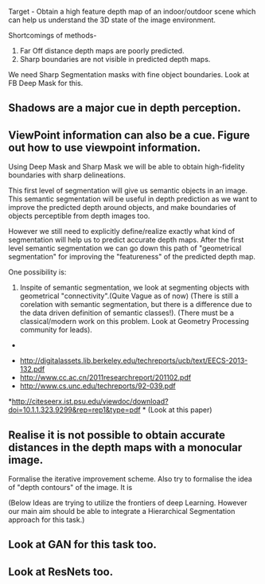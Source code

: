 Target - Obtain a high feature depth map of an indoor/outdoor scene which can help us understand the 3D 
state of the image environment.

Shortcomings of methods-
1. Far Off distance depth maps are poorly predicted.
2. Sharp boundaries are not visible in predicted depth maps.

We need Sharp Segmentation masks with fine object boundaries. Look at FB Deep Mask for this.

## Shadows are a major cue in depth perception.
## ViewPoint information can also be a cue. Figure out how to use viewpoint information.

Using Deep Mask and Sharp Mask we will be able to obtain high-fidelity boundaries with sharp delineations. 

This first level of segmentation will give us semantic objects in an image. This semantic segmentation will be useful in 
depth prediction as we want to improve the predicted depth around objects, and make boundaries of objects perceptible from 
depth images too.

However we still need to explicitly define/realize exactly what kind of segmentation will help us to predict accurate depth 
maps. After the first level semantic segmentation we can go down this path of "geometrical segmentation" for improving the 
"featureness" of the predicted depth map.

One possibility is:
1. Inspite of semantic segmentation, we look at segmenting objects with geometrical "connectivity".(Quite Vague as of now) (There is still a 
corelation with semantic segmentation, but there is a difference due to the data driven definition of semantic classes!).
(There must be a classical/modern work on this problem. Look at Geometry Processing community for leads).
-
* http://digitalassets.lib.berkeley.edu/techreports/ucb/text/EECS-2013-132.pdf
* http://www.cc.ac.cn/2011researchreport/201102.pdf
* http://www.cs.unc.edu/techreports/92-039.pdf

*http://citeseerx.ist.psu.edu/viewdoc/download?doi=10.1.1.323.9299&rep=rep1&type=pdf * (Look at this paper)


## Realise it is not possible to obtain accurate distances in the depth maps with a monocular image. 

Formalise the iterative improvement scheme. 
Also try to formalise the idea of "depth contours" of the image.
It is

(Below Ideas are trying to utilize the frontiers of deep Learning. However our main aim should be able to integrate a Hierarchical Segmentation approach for this task.)
## Look at GAN for this task too.
## Look at ResNets too.










